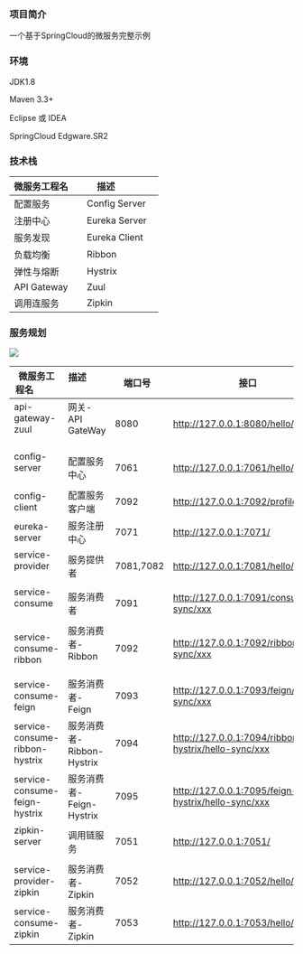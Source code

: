### 项目简介
一个基于SpringCloud的微服务完整示例

### 环境
JDK1.8

Maven 3.3+

Eclipse 或 IDEA

SpringCloud Edgware.SR2

### 技术栈
| 微服务工程名     | 描述              | 
| ----------------| ---------------- | 
| 配置服务         | Config Server    |
| 注册中心         | Eureka Server    |
| 服务发现         | Eureka Client    |
| 负载均衡         | Ribbon           |
| 弹性与熔断       | Hystrix          |
| API Gateway     | Zuul             |
| 调用连服务       | Zipkin           |

### 服务规划

![](https://github.com/cse-sample/springcloud-2-cse/blob/master/springcloud-sample/images/design.png)

| 微服务工程名                     | 描述                     | 端口号     | 接口                                      |
| ------------------------------- | ------------------------ | --------- | ----------------------------------------  |
| api-gateway-zuul                | 网关-API GateWay         | 8080      | http://127.0.0.1:8080/hello/xxx           |
| config-server                   | 配置服务中心              | 7061      | http://127.0.0.1:7061/hello/xxx           |
| config-client                   | 配置服务客户端            | 7092      | http://127.0.0.1:7092/profile             |
| eureka-server                   | 服务注册中心              | 7071      | http://127.0.0.1:7071/                    |
| service-provider                | 服务提供者                | 7081,7082 | http://127.0.0.1:7081/hello/xxx           |
| service-consume                 | 服务消费者                | 7091      | http://127.0.0.1:7091/consumer/hello-sync/xxx      |
| service-consume-ribbon          | 服务消费者-Ribbon         | 7092      | http://127.0.0.1:7092/ribbon/hello-sync/xxx      |
| service-consume-feign           | 服务消费者-Feign          | 7093      | http://127.0.0.1:7093/feign/hello-sync/xxx          |
| service-consume-ribbon-hystrix  | 服务消费者-Ribbon-Hystrix | 7094      | http://127.0.0.1:7094/ribbon-hystrix/hello-sync/xxx |
| service-consume-feign-hystrix   | 服务消费者-Feign-Hystrix  | 7095      | http://127.0.0.1:7095/feign-hystrix/hello-sync/xxx  |
| zipkin-server                   | 调用链服务                | 7051      | http://127.0.0.1:7051/           |
| service-provider-zipkin          | 服务消费者-Zipkin        | 7052      | http://127.0.0.1:7052/hello/xxx  |
| service-consume-zipkin          | 服务消费者-Zipkin         | 7053      | http://127.0.0.1:7053/hello/xxx  |
 
 

